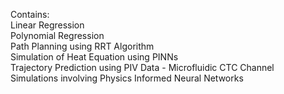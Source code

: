 Contains: </br>
Linear Regression </br>
Polynomial Regression </br>
Path Planning using RRT Algorithm </br>
Simulation of Heat Equation using PINNs </br>
Trajectory Prediction using PIV Data - Microfluidic CTC Channel </br>
Simulations involving Physics Informed Neural Networks </br>
